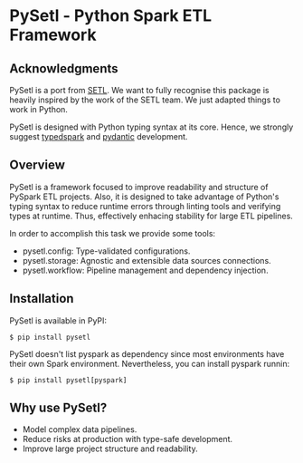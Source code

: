 PySetl - Python Spark ETL Framework
============================================


Acknowledgments
--------------------------------------------

PySetl is a port from [SETL](https://setl-framework.github.io/setl/).  We want
to fully recognise this package is heavily inspired by the work of the SETL
team. We just adapted things to work in Python. 

PySetl is designed with Python typing syntax at its core. Hence, we strongly
suggest [typedspark](https://typedspark.readthedocs.io/en/latest/) and
[pydantic](https://docs.pydantic.dev/latest/) development.


Overview
--------------------------------------------
PySetl is a framework focused to improve readability and structure of PySpark
ETL projects. Also, it is designed to take advantage of Python's typing syntax
to reduce runtime errors through linting tools and verifying types at runtime.
Thus, effectively enhacing stability for large ETL pipelines.

In order to accomplish this task we provide some tools:

- pysetl.config: Type-validated configurations.
- pysetl.storage: Agnostic and extensible data sources connections.
- pysetl.workflow: Pipeline management and dependency injection.


Installation
--------------------------------------------
PySetl is available in PyPI:

```
$ pip install pysetl
```

PySetl doesn't list pyspark as dependency since most environments have their own
Spark environment. Nevertheless, you can install pyspark runnin:

```
$ pip install pysetl[pyspark]
```

Why use PySetl?
--------------------------------------------
- Model complex data pipelines.
- Reduce risks at production with type-safe development.
- Improve large project structure and readability.
